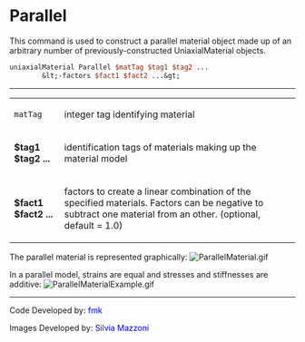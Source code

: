  # Parallel

<p>This command is used to construct a parallel material object made up
of an arbitrary number of previously-constructed UniaxialMaterial
objects.</p>

```tcl
uniaxialMaterial Parallel $matTag $tag1 $tag2 ...
        &lt;-factors $fact1 $fact2 ...&gt;
```
<hr />
<table>
<tbody>
<tr class="odd">
<td><code class="parameter-table-variable">matTag</code></td>
<td><p>integer tag identifying material</p></td>
</tr>
<tr class="even">
<td><p><strong>$tag1 $tag2 ...</strong></p></td>
<td><p>identification tags of materials making up the material
model</p></td>
</tr>
<tr class="odd">
<td><p><strong>$fact1 $fact2 ...</strong></p></td>
<td><p>factors to create a linear combination of the specified
materials. Factors can be negative to subtract one material from an
other. (optional, default = 1.0)</p></td>
</tr>
</tbody>
</table>
<p>The parallel material is represented graphically: <img
src="ParallelMaterial.gif" title="ParallelMaterial.gif"
alt="ParallelMaterial.gif" /></p>
<p>In a parallel model, strains are equal and stresses and stiffnesses
are additive: <img src="ParallelMaterialExample.gif"
title="ParallelMaterialExample.gif"
alt="ParallelMaterialExample.gif" /></p>
<hr />
<p>Code Developed by: <span style="color:blue"> fmk
</span></p>
<p>Images Developed by: <span style="color:blue"> Silvia Mazzoni
</span></p>
